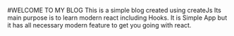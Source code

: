 #WELCOME TO MY BLOG
This is a simple blog created using createJs
Its main purpose is to learn modern react including Hooks.
It is Simple App but it has all necessary modern feature to get you going with react.
